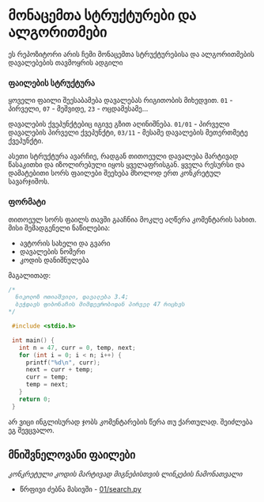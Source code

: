 # მონაცემთა სტრუქტურები და ალგორითმები
ეს რეპოზიტორი არის ჩემი მონაცემთა სტრუქტურებისა და ალგორითმების დავალებების 
თავმოყრის ადგილი

### ფაილების სტრუქტურა
ყოველი ფაილი შეესაბამება დავალებას რიგითობის მიხედვით. `01` - პირველი, `07` - მეშვიდე, 
`23` - ოცდამესამე...

დავალების ქვეპუნქტებიც იგივე გზით აღინიშნება. `01/01` - პირველი დავალების პირველი 
ქვეპუნქტი, `03/11` - მესამე დავალების მეთერთმეტე ქვეპუნქტი. 


ასეთი სტრუქტურა ავარჩიე, რადგან თითოეული დავალება მარტივად წასაკითხი და იზოლირებული 
იყოს ყველაფრისგან. ყველა რესურსი და დამატებითი სორს ფაილები შეეხება მხოლოდ ერთ 
კონკრეტულ სავარჯიშოს.

### ფორმატი
თითოეულ სორს ფაილს თავში გააჩნია მოკლე აღწერა კომენტარის სახით. მისი შემადგენელი 
ნაწილებია: 
* ავტორის სახელი და გვარი
* დავალების ნომერი
* კოდის დანიშნულება

მაგალითად:
```c
/* 
  ნიკოლოზ ოთიაშვილი, დავალება 3.4;
  ბეჭდავს ფიბონაჩის მიმდევრობიდან პირველ 47 რიცხვს
*/

 #include <stdio.h>

 int main() {
   int n = 47, curr = 0, temp, next;
   for (int i = 0; i < n; i++) {
     printf("%d\n", curr);
     next = curr + temp;
     curr = temp;
     temp = next;
   }
   return 0;
 }
```

არ ვიცი ინგლისურად ჯობს კომენტარების წერა თუ ქართულად. შეიძლება ეგ შევცვალო.

## მნიშვნელოვანი ფაილები
*კონკრეტული კოდის მარტივად მიგნებისთვის ლინკების ჩამონათვალი*

- წრფივი ძებნა მასივში - [01/search.py](01/search.py)
